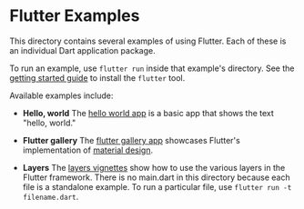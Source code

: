 Flutter Examples
================

This directory contains several examples of using Flutter. Each of these is an
individual Dart application package.

To run an example, use `flutter run` inside that example's directory.  See the
[getting started guide](https://flutter.io/getting-started/) to install
the `flutter` tool.

Available examples include:

- **Hello, world** The [hello world app](hello_world) is a basic app that shows
  the text "hello, world."

- **Flutter gallery** The [flutter gallery app](flutter_gallery) showcases
  Flutter's implementation of [material design](https://www.google.com/design/spec/material-design/introduction.html).

- **Layers** The [layers vignettes](layers) show how to use the various layers
  in the Flutter framework. There is no main.dart in this directory because each
  file is a standalone example. To run a particular file, use
  `flutter run -t filename.dart`.
